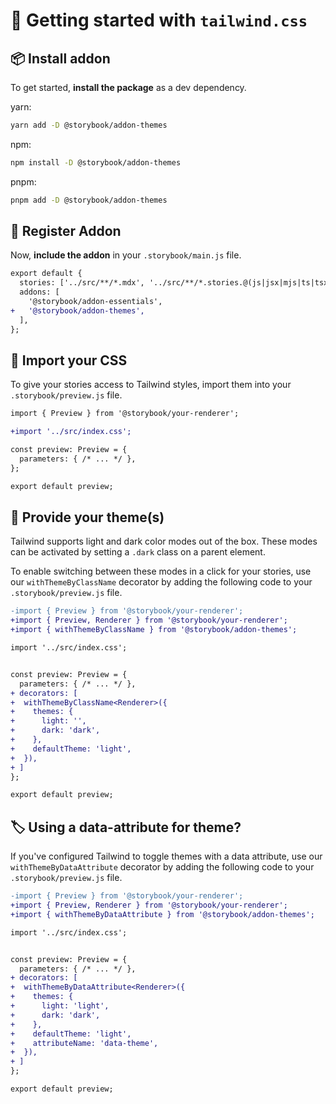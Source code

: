 # 🏁 Getting started with `tailwind.css`

## 📦 Install addon

<!-- **NOTE:** As of Storybook 7.2, `@storybook/addon-themes` ships in `@storybook/addon-essentials`. If you're using Storybook >= 7.2, skip to ["Import your css"](#🥾-import-your-css). -->

To get started, **install the package** as a dev dependency.

yarn:

```zsh
yarn add -D @storybook/addon-themes
```

npm:

```zsh
npm install -D @storybook/addon-themes
```

pnpm:

```zsh
pnpm add -D @storybook/addon-themes
```

## 🧩 Register Addon

Now, **include the addon** in your `.storybook/main.js` file.

```diff
export default {
  stories: ['../src/**/*.mdx', '../src/**/*.stories.@(js|jsx|mjs|ts|tsx)'],
  addons: [
    '@storybook/addon-essentials',
+   '@storybook/addon-themes',
  ],
};
```

## 🥾 Import your CSS

To give your stories access to Tailwind styles, import them into your `.storybook/preview.js` file.

```diff
import { Preview } from '@storybook/your-renderer';

+import '../src/index.css';

const preview: Preview = {
  parameters: { /* ... */ },
};

export default preview;
```

## 🎨 Provide your theme(s)

Tailwind supports light and dark color modes out of the box. These modes can be activated by setting a `.dark` class on a parent element.

To enable switching between these modes in a click for your stories, use our `withThemeByClassName` decorator by adding the following code to your `.storybook/preview.js` file.

```diff
-import { Preview } from '@storybook/your-renderer';
+import { Preview, Renderer } from '@storybook/your-renderer';
+import { withThemeByClassName } from '@storybook/addon-themes';

import '../src/index.css';


const preview: Preview = {
  parameters: { /* ... */ },
+ decorators: [
+  withThemeByClassName<Renderer>({
+    themes: {
+      light: '',
+      dark: 'dark',
+    },
+    defaultTheme: 'light',
+  }),
+ ]
};

export default preview;
```

## 🏷️ Using a data-attribute for theme?

If you've configured Tailwind to toggle themes with a data attribute, use our `withThemeByDataAttribute` decorator by adding the following code to your `.storybook/preview.js` file.

```diff
-import { Preview } from '@storybook/your-renderer';
+import { Preview, Renderer } from '@storybook/your-renderer';
+import { withThemeByDataAttribute } from '@storybook/addon-themes';

import '../src/index.css';


const preview: Preview = {
  parameters: { /* ... */ },
+ decorators: [
+  withThemeByDataAttribute<Renderer>({
+    themes: {
+      light: 'light',
+      dark: 'dark',
+    },
+    defaultTheme: 'light',
+    attributeName: 'data-theme',
+  }),
+ ]
};

export default preview;
```
